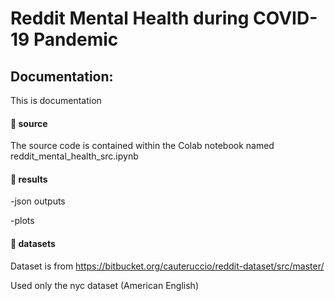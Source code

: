 # Reddit Mental Health during COVID-19 Pandemic

<h2>Documentation:</h2>


This is documentation

<h4>📁 source</h4>

The source code is contained within the Colab notebook named reddit_mental_health_src.ipynb


<h4>📁 results</h4>


-json outputs

-plots


<h4>📁 datasets</h4>

Dataset is from https://bitbucket.org/cauteruccio/reddit-dataset/src/master/

Used only the nyc dataset (American English)

